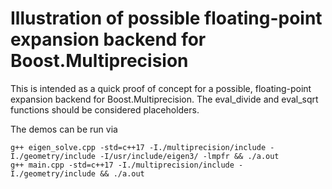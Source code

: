 # Illustration of possible floating-point expansion backend for Boost.Multiprecision

This is intended as a quick proof of concept for a possible, floating-point expansion backend for Boost.Multiprecision. The eval\_divide and eval\_sqrt functions should be considered placeholders.

The demos can be run via

```
g++ eigen_solve.cpp -std=c++17 -I./multiprecision/include -I./geometry/include -I/usr/include/eigen3/ -lmpfr && ./a.out
g++ main.cpp -std=c++17 -I./multiprecision/include -I./geometry/include && ./a.out
